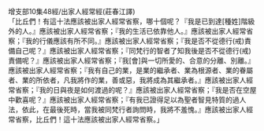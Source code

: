 增支部10集48經/出家人經常經(莊春江譯)  
「比丘們！有這十法應該被出家人經常省察，哪十個呢？『我是已到達[種姓]階級外的人。』應該被出家人經常省察；『我的生活已依靠他人。』應該被出家人經常省察；『我的行儀應該有所不同。』應該被出家人經常省察；『我是否不從德行(戒)責備自己呢？』應該被出家人經常省察；『同梵行的智者了知我後是否不從德行(戒)責備呢？』應該被出家人經常省察；『我[會]與一切所愛的、合意的分離、別離。』應該被出家人經常省察；『我有自己的業，是業的繼承者、業為根源者、業的眷屬者、業的所依者，凡我將作的業，善或惡，我將成為其繼承者。』應該被出家人經常省察；『我的日與夜是如何渡過的呢？』應該被出家人經常省察；『我是否在空屋中歡喜呢？』應該被出家人經常省察；『有我已證得足以為聖者智見特質的過人法，依此，在最後死時，當我被同梵行者詢問時，我將不羞愧。』應該被出家人經常省察，比丘們！這十法應該被出家人經常省察。」  
  
  
